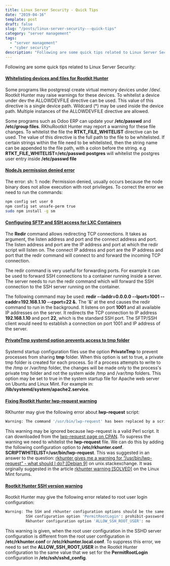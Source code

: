 ```yaml
---
title: Linux Server Security - Quick Tips
date: "2019-04-16"
template: post
draft: false
slug: "/posts/linux-server-security---quick-tips"
category: "server management"
tags:
  - "server management"
  - "cyber security"
description: "Following are some quick tips related to Linux Server Security:"
---
```


Following are some quick tips related to Linux Server Security:

#### [Whitelisting devices and files for Rootkit Hunter](https://mmcgrath.fedorapeople.org/rkhunter.conf)
Some programs like postgresql create virtual memory devices under /dev/. Rootkit Hunter may raise warnings for these devices. To whitelist a device under dev the ALLOWDEVFILE directive can be used. This value of this directive is a single device path. Wildcard (*) may be used inside the device path. Multiple instances of the ALLOWDEVFILE directive are allowed.

Some programs such as Odoo ERP can update your **/etc/passwd** and **/etc/group files**. RKhuRootkit Hunter may report a warning for these file changes. To whitelist the file the **RTKT_FILE_WHITELIST** directive can be used. The value of this directive is the full path to the file to be whitelisted. If certain strings within the file need to be whitelisted, then the string name can be appended to the file path, with a colon before the string. e.g **RTKT_FILE_WHITELIST=/etc/passwd:postgres** will whitelist the postgres user entry inside **/etc/passwd file**

#### [NodeJs permission denied error](http://sourcode.net/sh-1-node-permission-denied/)
The error: sh: 1: node: Permission denied, usually occurs because the node binary does not allow execution with root privileges. To correct the error we need to run the commands:

```bash
npm config set user 0
npm config set unsafe-perm true
sudo npm install -g sm
```

#### [Configuring SFTP and SSH access for LXC Containers](https://linux.die.net/man/1/redir)
The **Redir** command allows redirecting TCP connections. It takes as argument, the listen address and port and the connect address and port. The listen address and port are the IP address and port at which the redir script will listen on. The connect IP address and port are the IP address and port that the redir command will connect to and forward the incoming TCP connection.

The redir command is very useful for forwarding ports. For example it can be used to forward SSH connections to a container running inside a server. The server needs to run the redir command which will forward the SSH connection to the SSH server running on the container.

The following command may be used: **redir --laddr=0.0.0.0  --lport=1001 --caddr=192.168.1.10 --cport=22 &.** The '&' at the end causes the redir command to run in the background. It listens on port **1001** and all available IP addresses on the server. It redirects the TCP connection to IP address **192.168.1.10** and port **22**, which is the standard SSH port. The SFTP/SSH client would need to establish a connection on port 1001 and IP address of the server.

#### [PrivateTmp systemd option prevents access to tmp folder](https://serverfault.com/a/786213/375645)
Systemd startup configuration files use the option **PrivateTmp** to prevent processes from sharing **tmp** folder.
When this option is set to true, a private tmp folder is created for each process. So if a process attempts to write to the /tmp or /var/tmp folder, the changes will be made only to the process's private tmp folder and not the system wide /tmp and /var/tmp folders. This option may be set to true in the system startup file for Apache web server on Ubuntu and Linux Mint. For example in: **/lib/systemd/system/apache2.service**.

#### [Fixing Rootkit Hunter lwp-request warning](https://mmcgrath.fedorapeople.org/rkhunter.conf)
RKhunter may give the following error about **lwp-request** script:

```bash
Warning: The command '/usr/bin/lwp-request' has been replaced by a script: /usr/bin/lwp-request: Perl script text executable
```

This warning may be ignored because lwp-request is a valid Perl script. It can downloaded from the [lwp-request page on CPAN](https://metacpan.org/pod/lwp-request). To supress the warning we need to whitelist the **lwp-request** file. We can do this by adding the following configuration option to **/etc/rkhunter.conf**. **SCRIPTWHITELIST=/usr/bin/lwp-request**. This was suggested in an answer to the question: [rkhunter gives me a warning for “/usr/bin/lwp-request” - what should I do? [Debian 9]](https://unix.stackexchange.com/questions/373718/rkhunter-gives-me-a-warning-for-usr-bin-lwp-request-what-should-i-do-debi) on unix.stackexchange. It was orginally suggested in the article [rkhunter warning [SOLVED]](https://forums.linuxmint.com/viewtopic.php?t=238110) on the Linux Mint forums.

#### [Rootkit Hunter SSH version warning](https://unix.stackexchange.com/questions/194087/rkhunter-warning-about-ssh-root-access-when-that-access-is-not-allowed-on-the-sy)
Rootkit Hunter may give the following error related to root user login configuration:

```bash
Warning: The SSH and rkhunter configuration options should be the same:
         SSH configuration option 'PermitRootLogin': prohibit-password
         Rkhunter configuration option 'ALLOW_SSH_ROOT_USER': no
```

This warning is given, when the root user configuration in the SSHD server configuration is different from the root user configuration in **/etc/rkhunter.conf** or **/etc/rkhunter.local.conf**. To suppress this error, we need to set the **ALLOW_SSH_ROOT_USER** in the Rootkit Hunter configuration to the same value that we set for the **PermitRootLogin** configuration in **/etc/ssh/sshd_config**.

